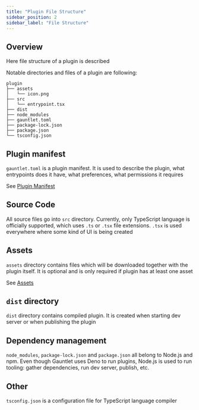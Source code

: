```yaml
---
title: "Plugin File Structure"
sidebar_position: 2
sidebar_label: "File Structure"
---
```


## Overview

Here file structure of a plugin is described

Notable directories and files of a plugin are following:
```
plugin
├── assets
│   └── icon.png
├── src
│   └── entrypoint.tsx
├── dist
├── node_modules
├── gauntlet.toml
├── package-lock.json
├── package.json
└── tsconfig.json
```

## Plugin manifest

`gauntlet.toml` is a plugin manifest.
It is used to describe the plugin, what entrypoints does it have, what preferences, what permissions it requires

See [Plugin Manifest](manifest.md)

## Source Code

All source files go into `src` directory. Currently, only TypeScript language is officially supported, which uses `.ts` or `.tsx` file extensions.
`.tsx` is used everywhere where some kind of UI is being created

## Assets

`assets` directory contains files which will be downloaded together with the plugin itself.
It is optional and is only required if plugin has at least one asset

See [Assets](../api-reference/assets.mdx)

## `dist` directory

`dist` directory contains compiled plugin. It is created when starting dev server or when publishing the plugin

## Dependency management

`node_modules`, `package-lock.json` and `package.json` all belong to Node.js and npm.
Even though Gauntlet uses Deno to run plugins, Node.js is used to run tooling: gather dependencies, run dev server, publish, etc.

## Other

`tsconfig.json` is a configuration file for TypeScript language compiler
